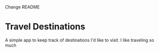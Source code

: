 Change README
# Travel Destinations

A simple app to keep track of destinations I'd like to visit.
I like traveling so much